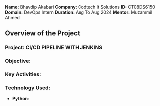 **Name:** Bhavdip Akabari
**Company:** Codtech It Solutions
**ID:** CT08DS6150
**Domain:** DevOps Intern
**Duration:** Aug To Aug 2024
**Mentor:** Muzammil Ahmed

## Overview of the Project

### Project: CI/CD PIPELINE WITH JENKINS

### Objective: 

### Key Activities: 

### Technology Used: 
- **Python**:
